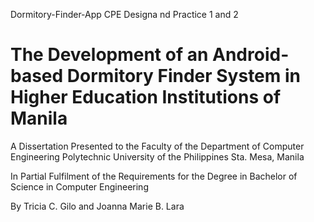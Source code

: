 Dormitory-Finder-App
CPE Designa nd Practice 1 and 2

# The Development of an Android-based Dormitory Finder System in Higher Education Institutions of Manila

A Dissertation
Presented to the Faculty of the Department of Computer Engineering
Polytechnic University of the Philippines
Sta. Mesa, Manila

In Partial Fulfilment of the Requirements for the Degree
in Bachelor of Science in Computer Engineering

By Tricia C. Gilo and Joanna Marie B. Lara
